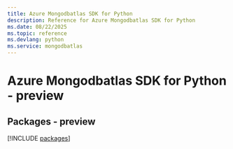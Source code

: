 ```yaml
---
title: Azure Mongodbatlas SDK for Python
description: Reference for Azure Mongodbatlas SDK for Python
ms.date: 08/22/2025
ms.topic: reference
ms.devlang: python
ms.service: mongodbatlas
---
```

# Azure Mongodbatlas SDK for Python - preview
## Packages - preview
[!INCLUDE [packages](mongodbatlas-index.md)]